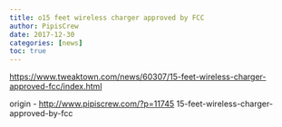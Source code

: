 ```yaml
---
title: o15 feet wireless charger approved by FCC
author: PipisCrew
date: 2017-12-30
categories: [news]
toc: true
---
```


https://www.tweaktown.com/news/60307/15-feet-wireless-charger-approved-fcc/index.html

origin - http://www.pipiscrew.com/?p=11745 15-feet-wireless-charger-approved-by-fcc